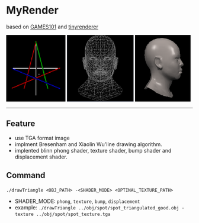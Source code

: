# MyRender

based on [GAMES101](https://sites.cs.ucsb.edu/~lingqi/teaching/games101.html) and [tinyrenderer](https://github.com/ssloy/tinyrenderer)

<img width='160' height='180' src="img/2023-04-20%20173702.png">
<img width='180' height='180' src="img/2023-04-20%20173806.png">
<img width='150' height='180' src="img/2023-04-20%20173737.png">

---

## Feature
- use TGA format image
- implment Bresenham and Xiaolin Wu'line drawing algorithm.
- implented blinn phong shader, texture shader, bump shader and displacement shader.

## Command
`./drawTriangle <OBJ_PATH> -<SHADER_MODE> <OPTINAL_TEXTURE_PATH>`
- SHADER_MODE: `phong`, `texture`, `bump`, `displacement`
- example: `./drawTriangle ../obj/spot/spot_triangulated_good.obj -texture ../obj/spot/spot_texture.tga`